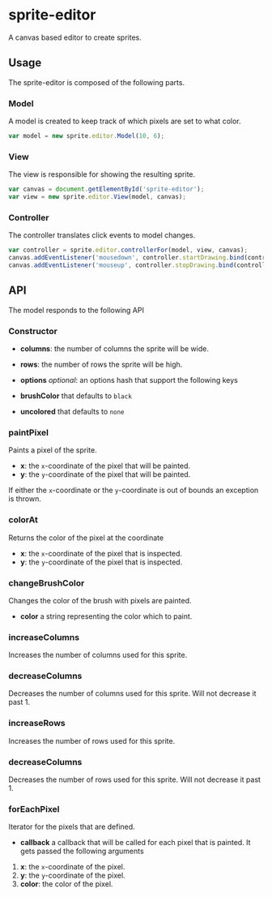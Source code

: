 sprite-editor
=============

A canvas based editor to create sprites.

Usage
-----

The sprite-editor is composed of the following parts.

### Model

A model is created to keep track of which pixels are set to what
color.

```js
var model = new sprite.editor.Model(10, 6);
```

### View

The view is responsible for showing the resulting sprite.

```js
var canvas = document.getElementById('sprite-editor');
var view = new sprite.editor.View(model, canvas);
```

### Controller

The controller translates click events to model changes.

```js
var controller = sprite.editor.controllerFor(model, view, canvas);
canvas.addEventListener('mousedown', controller.startDrawing.bind(controller));
canvas.addEventListener('mouseup', controller.stopDrawing.bind(controller));
```

API
---

The model responds to the following API

### Constructor

* **columns**: the number of columns the sprite will be wide.
* **rows**: the number of rows the sprite will be high.
* **options** _optional_: an options hash that support the following
keys

* **brushColor** that defaults to `black`
* **uncolored** that defaults to `none`

### paintPixel

Paints a pixel of the sprite.

* **x**: the `x`-coordinate of the pixel that will be painted.
* **y**: the `y`-coordinate of the pixel that will be painted.

If either the `x`-coordinate or the `y`-coordinate is out of bounds an
exception is thrown.

### colorAt

Returns the color of the pixel at the coordinate

* **x**: the `x`-coordinate of the pixel that is inspected.
* **y**: the `y`-coordinate of the pixel that is inspected.

### changeBrushColor

Changes the color of the brush with pixels are painted.

* **color** a string representing the color which to paint.

### increaseColumns

Increases the number of columns used for this sprite.

### decreaseColumns

Decreases the number of columns used for this sprite. Will not
decrease it past 1.

### increaseRows

Increases the number of rows used for this sprite.

### decreaseColumns

Decreases the number of rows used for this sprite. Will not
decrease it past 1.

### forEachPixel

Iterator for the pixels that are defined.

* **callback** a callback that will be called for each pixel that is
painted. It gets passed the following arguments

1. **x**: the `x`-coordinate of the pixel.
2. **y**: the `y`-coordinate of the pixel.
3. **color**: the color of the pixel.
